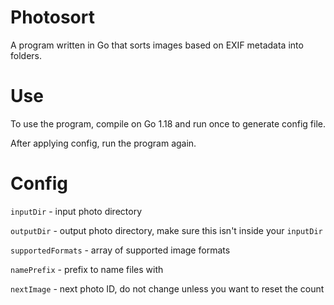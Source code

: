 # Photosort
A program written in Go that sorts images based on EXIF metadata into folders.

# Use
To use the program, compile on Go 1.18 and run once to generate config file.

After applying config, run the program again.

# Config
`inputDir` - input photo directory

`outputDir` - output photo directory, make sure this isn't inside your `inputDir`

`supportedFormats` - array of supported image formats

`namePrefix` - prefix to name files with

`nextImage` - next photo ID, do not change unless you want to reset the count
